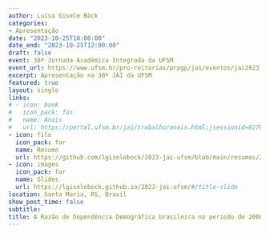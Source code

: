 ```yaml
---
author: Luísa Gisele Böck
categories:
- Apresentação
date: "2023-10-25T10:00:00"
date_end: "2023-10-25T12:00:00"
draft: false
event: 38ª Jornada Acadêmica Integrada da UFSM
event_url: https://www.ufsm.br/pro-reitorias/prpgp/jai/eventos/jai2023
excerpt: Apresentação na 38ª JAI da UFSM
featured: true
layout: single
links:
# - icon: book
#   icon_pack: fas
#   name: Anais
#   url: https://portal.ufsm.br/jai/trabalho/anais.html;jsessionid=02794b8da61090040e811da67955
- icon: file
  icon_pack: far
  name: Resumo
  url: https://github.com/lgiselebock/2023-jai-ufsm/blob/main/resumos/20230826-resumo.pdf
- icon: images
  icon_pack: far
  name: Slides
  url: https://lgiselebock.github.io/2023-jai-ufsm/#/title-slide
location: Santa Maria, RS, Brasil
show_post_time: false
subtitle: 
title: A Razão de Dependência Demográfica brasileira no período de 2000 a 2060
---
```


